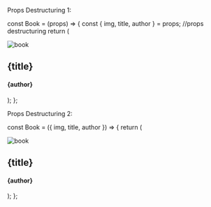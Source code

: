 Props Destructuring 1:

const Book = (props) => {
  const { img, title, author } = props; //props destructuring
  return (
    <article className="book">
      <img src={img} alt="book"></img>
      <h1>{title}</h1>
      <h4>{author}</h4>
    </article>
  );
};

Props Destructuring 2:

const Book = ({ img, title, author }) => {
  return (
    <article className="book">
      <img src={img} alt="book"></img>
      <h1>{title}</h1>
      <h4>{author}</h4>
    </article>
  );
};
